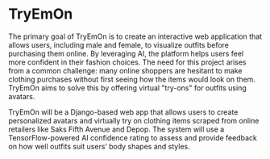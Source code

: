 # TryEmOn
The primary goal of TryEmOn is to create an interactive web application that allows users, including male and female, to visualize outfits before purchasing them online. By leveraging AI, the platform helps users feel more confident in their fashion choices. The need for this project arises from a common challenge: many online shoppers are hesitant to make clothing purchases without first seeing how the items would look on them. TryEmOn aims to solve this by offering virtual "try-ons" for outfits using avatars.

TryEmOn will be a Django-based web app that allows users to create personalized avatars and virtually try on clothing items scraped from online retailers like Saks Fifth Avenue and Depop. The system will use a TensorFlow-powered AI confidence rating to assess and provide feedback on how well outfits suit users’ body shapes and styles.
